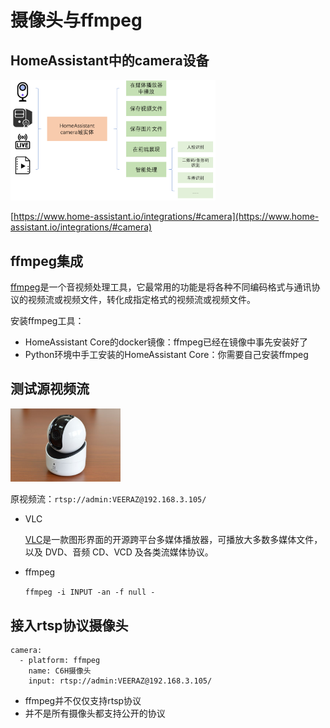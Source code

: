 # 摄像头与ffmpeg

## HomeAssistant中的camera设备

<img src="images/camera_entity.png" width="65%">

[https://www.home-assistant.io/integrations/#camera](https://www.home-assistant.io/integrations/#camera)

## ffmpeg集成

[ffmpeg](https://www.ffmpeg.org/)是一个音视频处理工具，它最常用的功能是将各种不同编码格式与通讯协议的视频流或视频文件，转化成指定格式的视频流或视频文件。

安装ffmpeg工具：
- HomeAssistant Core的docker镜像：ffmpeg已经在镜像中事先安装好了
- Python环境中手工安装的HomeAssistant Core：你需要自己安装ffmpeg

## 测试源视频流

<img src="images/c6h.jpg" width="35%">

原视频流：`rtsp://admin:VEERAZ@192.168.3.105/`

- VLC

    [VLC](https://www.videolan.org/)是一款图形界面的开源跨平台多媒体播放器，可播放大多数多媒体文件，以及 DVD、音频 CD、VCD 及各类流媒体协议。

- ffmpeg

    `ffmpeg -i INPUT -an -f null -`

## 接入rtsp协议摄像头

```
camera:
  - platform: ffmpeg
    name: C6H摄像头
    input: rtsp://admin:VEERAZ@192.168.3.105/
```

- ffmpeg并不仅仅支持rtsp协议
- 并不是所有摄像头都支持公开的协议
